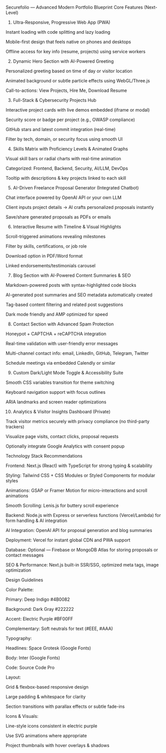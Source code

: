 Securefolio — Advanced Modern Portfolio Blueprint
Core Features (Next-Level)
1. Ultra-Responsive, Progressive Web App (PWA)

Instant loading with code splitting and lazy loading

Mobile-first design that feels native on phones and desktops

Offline access for key info (resume, projects) using service workers

2. Dynamic Hero Section with AI-Powered Greeting

Personalized greeting based on time of day or visitor location

Animated background or subtle particle effects using WebGL/Three.js

Call-to-actions: View Projects, Hire Me, Download Resume

3. Full-Stack & Cybersecurity Projects Hub

Interactive project cards with live demos embedded (iframe or modal)

Security score or badge per project (e.g., OWASP compliance)

GitHub stars and latest commit integration (real-time)

Filter by tech, domain, or security focus using smooth UI

4. Skills Matrix with Proficiency Levels & Animated Graphs

Visual skill bars or radial charts with real-time animation

Categorized: Frontend, Backend, Security, AI/LLM, DevOps

Tooltip with descriptions & key projects linked to each skill

5. AI-Driven Freelance Proposal Generator (Integrated Chatbot)

Chat interface powered by OpenAI API or your own LLM

Client inputs project details → AI crafts personalized proposals instantly

Save/share generated proposals as PDFs or emails

6. Interactive Resume with Timeline & Visual Highlights

Scroll-triggered animations revealing milestones

Filter by skills, certifications, or job role

Download option in PDF/Word format

Linked endorsements/testimonials carousel

7. Blog Section with AI-Powered Content Summaries & SEO

Markdown-powered posts with syntax-highlighted code blocks

AI-generated post summaries and SEO metadata automatically created

Tag-based content filtering and related post suggestions

Dark mode friendly and AMP optimized for speed

8. Contact Section with Advanced Spam Protection

Honeypot + CAPTCHA + reCAPTCHA integration

Real-time validation with user-friendly error messages

Multi-channel contact info: email, LinkedIn, GitHub, Telegram, Twitter

Schedule meetings via embedded Calendly or similar

9. Custom Dark/Light Mode Toggle & Accessibility Suite

Smooth CSS variables transition for theme switching

Keyboard navigation support with focus outlines

ARIA landmarks and screen reader optimizations

10. Analytics & Visitor Insights Dashboard (Private)

Track visitor metrics securely with privacy compliance (no third-party trackers)

Visualize page visits, contact clicks, proposal requests

Optionally integrate Google Analytics with consent popup

Technology Stack Recommendations

Frontend: Next.js (React) with TypeScript for strong typing & scalability

Styling: Tailwind CSS + CSS Modules or Styled Components for modular styles

Animations: GSAP or Framer Motion for micro-interactions and scroll animations

Smooth Scrolling: Lenis.js for buttery scroll experience

Backend: Node.js with Express or serverless functions (Vercel/Lambda) for form handling & AI integration

AI Integration: OpenAI API for proposal generation and blog summaries

Deployment: Vercel for instant global CDN and PWA support

Database: Optional — Firebase or MongoDB Atlas for storing proposals or contact messages

SEO & Performance: Next.js built-in SSR/SSG, optimized meta tags, image optimization

Design Guidelines

Color Palette:

Primary: Deep Indigo #4B0082

Background: Dark Gray #222222

Accent: Electric Purple #BF00FF

Complementary: Soft neutrals for text (#EEE, #AAA)

Typography:

Headlines: Space Grotesk (Google Fonts)

Body: Inter (Google Fonts)

Code: Source Code Pro

Layout:

Grid & flexbox-based responsive design

Large padding & whitespace for clarity

Section transitions with parallax effects or subtle fade-ins

Icons & Visuals:

Line-style icons consistent in electric purple

Use SVG animations where appropriate

Project thumbnails with hover overlays & shadows